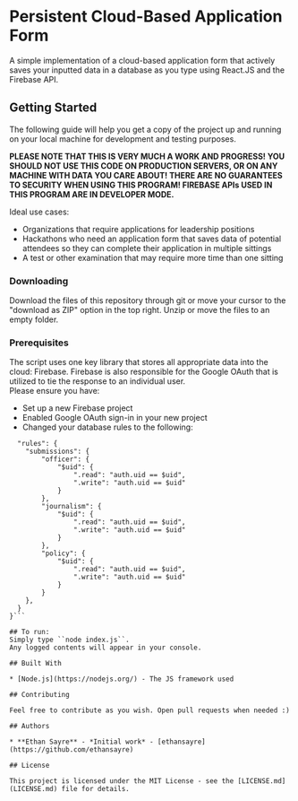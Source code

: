 # Persistent Cloud-Based Application Form

A simple implementation of a cloud-based application form that actively saves your inputted data in a database as you type using React.JS and the Firebase API.

## Getting Started

The following guide will help you get a copy of the project up and running on your local machine for development and testing purposes.  
  
**PLEASE NOTE THAT THIS IS VERY MUCH A WORK AND PROGRESS! YOU SHOULD NOT USE THIS CODE ON PRODUCTION SERVERS, OR ON ANY MACHINE WITH DATA YOU CARE ABOUT! THERE ARE NO GUARANTEES TO SECURITY WHEN USING THIS PROGRAM! FIREBASE APIs USED IN THIS PROGRAM ARE IN DEVELOPER MODE.**

Ideal use cases:  
* Organizations that require applications for leadership positions  
* Hackathons who need an application form that saves data of potential attendees so they can complete their application in multiple sittings  
* A test or other examination that may require more time than one sitting  

### Downloading
Download the files of this repository through git or move your cursor to the "download as ZIP" option in the top right. Unzip or move the files to an empty folder.

### Prerequisites

The script uses one key library that stores all appropriate data into the cloud: Firebase. Firebase is also responsible for the Google OAuth that is utilized to tie the response to an individual user.  
Please ensure you have:  
* Set up a new Firebase project
* Enabled Google OAuth sign-in in your new project
* Changed your database rules to the following:
```{
  "rules": {
    "submissions": {
      	"officer": {
          	"$uid": {
              	".read": "auth.uid == $uid",
                ".write": "auth.uid == $uid"
          	}
        },
        "journalism": {
          	"$uid": {
              	".read": "auth.uid == $uid",
                ".write": "auth.uid == $uid"
          	}
        },
        "policy": {
          	"$uid": {
              	".read": "auth.uid == $uid",
                ".write": "auth.uid == $uid"
          	}
        }
    },
  }
}```

## To run:
Simply type ``node index.js``.  
Any logged contents will appear in your console.

## Built With

* [Node.js](https://nodejs.org/) - The JS framework used

## Contributing

Feel free to contribute as you wish. Open pull requests when needed :)

## Authors

* **Ethan Sayre** - *Initial work* - [ethansayre](https://github.com/ethansayre)

## License

This project is licensed under the MIT License - see the [LICENSE.md](LICENSE.md) file for details.
